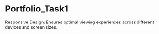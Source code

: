 # Portfolio_Task1
Responsive Design: Ensures optimal viewing experiences across different devices and screen sizes.
